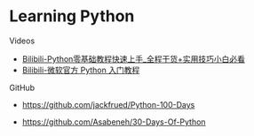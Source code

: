 # Learning Python



Videos

* [Bilibili-Python零基础教程快速上手_全程干货+实用技巧小白必看](https://www.bilibili.com/video/BV1FT4y1R7sz)
* [Bilibili-微软官方 Python 入门教程](https://www.bilibili.com/video/BV1nE41127zQ)

GitHub

* https://github.com/jackfrued/Python-100-Days

* https://github.com/Asabeneh/30-Days-Of-Python

  